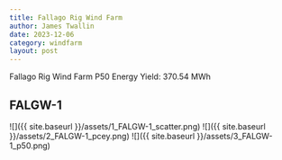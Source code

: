 ```yaml
---
title: Fallago Rig Wind Farm
author: James Twallin
date: 2023-12-06
category: windfarm
layout: post
---
```

Fallago Rig Wind Farm P50 Energy Yield: 370.54 MWh

FALGW-1
-------------
![]({{ site.baseurl }}/assets/1_FALGW-1_scatter.png)
![]({{ site.baseurl }}/assets/2_FALGW-1_pcey.png)
![]({{ site.baseurl }}/assets/3_FALGW-1_p50.png)

